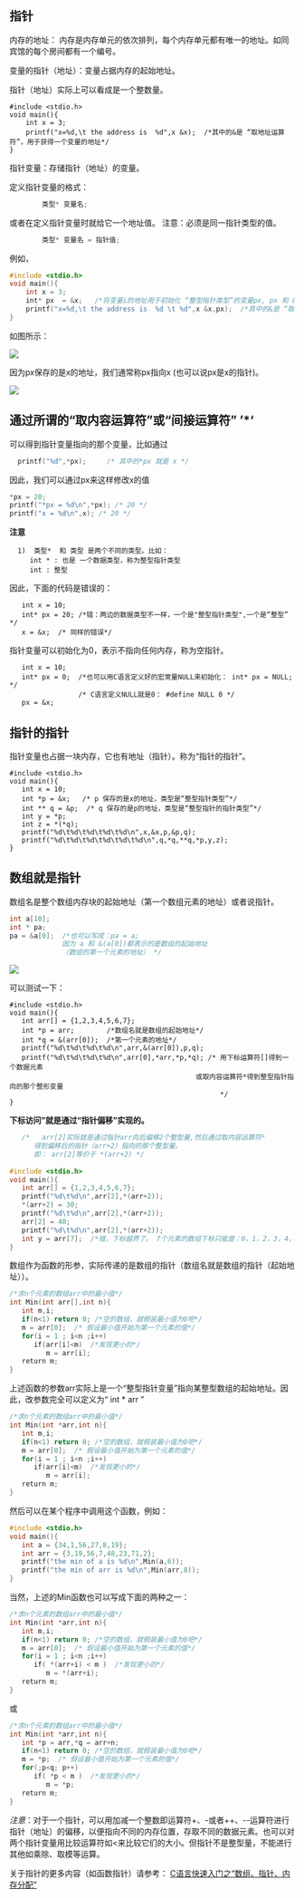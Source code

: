 ## 指针

内存的地址： 内存是内存单元的依次排列，每个内存单元都有唯一的地址。如同宾馆的每个房间都有一个编号。

变量的指针（地址）：变量占据内存的起始地址。

指针（地址）实际上可以看成是一个整数量。

```
#include <stdio.h>
void main(){
    int x = 3;
    printf("x=%d,\t the address is  %d",x &x);  /*其中的&是 “取地址运算符”，用于获得一个变量的地址*/
}
```
指针变量：存储指针（地址）的变量。

定义指针变量的格式： 
```c
        类型* 变量名;
```
或者在定义指针变量时就给它一个地址值。 注意：必须是同一指针类型的值。
```c
        类型* 变量名 = 指针值;
```
例如，

```c
#include <stdio.h>
void main(){
    int x = 3;
    int* px  = &x;   /*将变量i的地址用于初始化 “整型指针类型”的变量px, px 和 &x的类型都是同一个类型： “整型指针类型” */
    printf("x=%d,\t the address is  %d \t %d",x &x,px);  /*其中的&是 “取地址运算符”，用于获得一个变量的地址*/
}
```

如图所示：

![](http://www.zentut.com/wp-content/uploads/2007/12/c-pointers.png)

因为px保存的是x的地址，我们通常称px指向x (也可以说px是x的指针)。

![](http://www.zentut.com/wp-content/uploads/2007/12/C-pointer.png)

##  通过所谓的“取内容运算符”或“间接运算符” ’*‘ 

可以得到指针变量指向的那个变量，比如通过
   ```c
   printf("%d",*px);     /* 其中的*px 就是 x */      
   ```
 因此，我们可以通过px来这样修改x的值
 ```c
 *px = 20;
printf("*px = %d\n",*px); /* 20 */
printf("x = %d\n",x); /* 20 */
 ```
 **注意**
 ```
   1)  类型*  和 类型 是两个不同的类型。比如：
      int * : 也是 一个数据类型，称为整型指针类型
      int : 整型
 ```
 因此，下面的代码是错误的：
 ```
    int x = 10;
    int* px = 20; /*错：两边的数据类型不一样，一个是"整型指针类型",一个是“整型” */
    x = &x;  /* 同样的错误*/
 ```
 指针变量可以初始化为0，表示不指向任何内存，称为空指针。 
 ```
    int x = 10;
    int* px = 0;  /*也可以用C语言定义好的宏常量NULL来初始化： int* px = NULL;  */
                  /* C语言定义NULL就是0： #define NULL 0 */
    px = &x;  
 ```
 
## 指针的指针

指针变量也占据一块内存，它也有地址（指针）。称为“指针的指针”。
```
#include <stdio.h>
void main(){
   int x = 10;
   int *p = &x;   /* p 保存的是x的地址，类型是“整型指针类型”*/
   int ** q = &p;  /* q 保存的是p的地址，类型是“整型指针的指针类型”*/
   int y = *p; 
   int z = *(*q);
   printf("%d\t%d\t%d\t%d\t%d\n",x,&x,p,&p,q);
   printf("%d\t%d\t%d\t%d\t%d\t%d\n",q,*q,**q,*p,y,z);
}
```
## 数组就是指针

数组名是整个数组内存块的起始地址（第一个数组元素的地址）或者说指针。
```c
int a[10];
int * pa;
pa = &a[0];  /*也可以写成：pa = a; 
             因为 a 和 &(a[0])都表示的是数组的起始地址
             （数组的第一个元素的地址） */
```
![](http://www.zentut.com/wp-content/uploads/2007/12/c-pointer-to-array.png)

可以测试一下：
```
#include <stdio.h>
void main(){
   int arr[] = {1,2,3,4,5,6,7};
   int *p = arr;        /*数组名就是数组的起始地址*/
   int *q = &(arr[0]);  /*第一个元素的地址*/
   printf("%d\t%d\t%d\t%d\n",arr,&(arr[0]),p,q);
   printf("%d\t%d\t%d\t%d\n",arr[0],*arr,*p,*q); /* 用下标运算符[]得到一个数据元素
                                              或取内容运算符*得到整型指针指向的那个整形变量
                                                    */
}
```

**下标访问”就是通过“指针偏移”实现的。**

```c
   /*   arr[2]实际就是通过指针arr向后偏移2个整型量,然后通过取内容运算符*
      得到偏移后的指针（arr+2）指向的那个整型量。
      即： arr[2]等价于 *(arr+2) */
      
#include <stdio.h>
void main(){
   int arr[] = {1,2,3,4,5,6,7};
   printf("%d\t%d\n",arr[2],*(arr+2));
   *(arr+2) = 30;
   printf("%d\t%d\n",arr[2],*(arr+2));
   arr[2] = 40;
   printf("%d\t%d\n",arr[2],*(arr+2));
   int y = arr[7];  /*错，下标越界了。 7个元素的数组下标只能是：0，1，2，3，4，5，6*/
}
```
数组作为函数的形参，实际传递的是数组的指针（数组名就是数组的指针（起始地址））。
```c
/*求n个元素的数组arr中的最小值*/
int Min(int arr[],int n){
   int m,i;
   if(n<1) return 0; /*空的数组，就假装最小值为0吧*/
   m = arr[0];  /* 假设最小值开始为第一个元素的值*/ 
   for(i = 1 ; i<n ;i++)
      if(arr[i]<m)  /*发现更小的*/ 
         m = arr[i];
   return m;
}
```
上述函数的参数arr实际上是一个“整型指针变量”指向某整型数组的起始地址。因此，改参数完全可以定义为“ int * arr ”

```c
/*求n个元素的数组arr中的最小值*/
int Min(int *arr,int n){
   int m,i;
   if(n<1) return 0; /*空的数组，就假装最小值为0吧*/
   m = arr[0];  /* 假设最小值开始为第一个元素的值*/ 
   for(i = 1 ; i<n ;i++)
      if(arr[i]<m)  /*发现更小的*/ 
         m = arr[i];
   return m;
}
```
然后可以在某个程序中调用这个函数，例如：
```c
#include <stdio.h>
void main(){
   int a = {34,1,56,27,8,19};
   int arr = {3,19,56,7,48,23,71,2};
   printf("the min of a is %d\n",Min(a,6));
   printf("the min of arr is %d\n",Min(arr,8));
}
```
当然，上述的Min函数也可以写成下面的两种之一：
```c
/*求n个元素的数组arr中的最小值*/
int Min(int *arr,int n){
   int m,i;
   if(n<1) return 0; /*空的数组，就假装最小值为0吧*/
   m = arr[0];  /* 假设最小值开始为第一个元素的值*/ 
   for(i = 1 ; i<n ;i++)
      if( *(arr+i) < m )  /*发现更小的*/ 
         m = *(arr+i);
   return m;
}
```
或
```c
/*求n个元素的数组arr中的最小值*/
int Min(int *arr,int n){
   int *p = arr,*q = arr+n;
   if(n<1) return 0; /*空的数组，就假装最小值为0吧*/
   m = *p;  /* 假设最小值开始为第一个元素的值*/ 
   for(;p<q; p++)
      if( *p < m )  /*发现更小的*/ 
         m = *p;
   return m;
}
```
*注意*：对于一个指针，可以用加减一个整数即运算符+、-或者++、--运算符进行指针（地址）的偏移，以便指向不同的内存位置，存取不同的数据元素。也可以对两个指针变量用比较运算符如<来比较它们的大小。但指针不是整型量，不能进行其他如乘除、取模等运算。

关于指针的更多内容（如函数指针）请参考：
[C语言快速入门之“数组、指针、内存分配”](http://study.163.com/course/courseLearn.htm?courseId=1004489020#/learn/video?lessonId=1048928347&courseId=1004489020)
